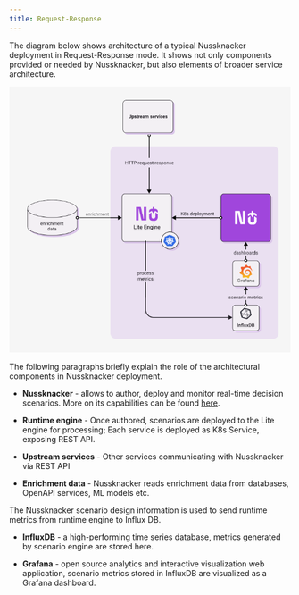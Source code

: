 ```yaml
---
title: Request-Response
---
```


The diagram below shows architecture of a typical Nussknacker deployment in Request-Response mode. It shows not only 
components provided or needed by Nussknacker, 
but also elements of broader service architecture. 

![Typical request response implementation](./img/typical_implementation_requestresponse.png)

The following paragraphs briefly explain the role of the architectural components in Nussknacker deployment. 
   
- **Nussknacker** - allows to author, deploy and monitor real-time decision scenarios. More on its capabilities can be 
found [here](../Overview.md).

- **Runtime engine** - Once authored, scenarios are deployed to the Lite engine for processing; Each service is deployed 
  as K8s Service, exposing REST API. 

- **Upstream services** - Other services communicating with Nussknacker via REST API

- **Enrichment data** - Nussknacker reads enrichment data from databases, OpenAPI services, ML models etc.

The Nussknacker scenario design information is used to send runtime metrics from runtime engine to Influx DB.
   
- **InfluxDB** - a high-performing time series database, metrics generated by scenario engine are stored here. 

- **Grafana** - open source analytics and interactive visualization web application, scenario metrics stored in InfluxDB 
are visualized as a Grafana dashboard.  
